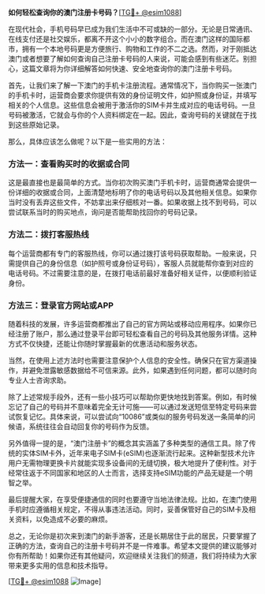 **如何轻松查询你的澳门注册卡号码？**[[TG💪+ @esim1088](https://t.me/s/esim1088)]

在现代社会，手机号码早已成为我们生活中不可或缺的一部分。无论是日常通讯、在线支付还是社交娱乐，都离不开这个小小的数字组合。而在澳门这样的国际都市，拥有一个本地号码更是方便旅行、购物和工作的不二之选。然而，对于刚抵达澳门或者想要了解如何查询自己注册卡号码的人来说，可能会感到有些迷茫。别担心，这篇文章将为你详细解答如何快速、安全地查询你的澳门注册卡号码。

首先，让我们来了解一下澳门的手机卡注册流程。通常情况下，当你购买一张澳门的手机卡时，运营商会要求你提供有效的身份证明文件，如护照或身份证，并填写相关的个人信息。这些信息会被用于激活你的SIM卡并生成对应的电话号码。一旦号码被激活，它就会与你的个人资料绑定在一起。因此，查询号码的关键就在于找到这些原始记录。

那么，具体应该怎么做呢？以下是一些实用的方法：

### 方法一：查看购买时的收据或合同

这是最直接也是最简单的方式。当你初次购买澳门手机卡时，运营商通常会提供一份详细的收据或合同，上面清楚地标明了你的电话号码以及其他相关信息。如果你当时没有丢弃这些文件，不妨拿出来仔细核对一番。如果收据上找不到号码，可以尝试联系当时的购买地点，询问是否能帮助找回你的号码记录。

### 方法二：拨打客服热线

每个运营商都有专门的客服热线，你可以通过拨打该号码获取帮助。一般来说，只需提供自己的身份信息（如护照号或身份证号码），客服人员就能帮你查到对应的电话号码。不过需要注意的是，在拨打电话前最好准备好相关证件，以便顺利验证身份。

### 方法三：登录官方网站或APP

随着科技的发展，许多运营商都推出了自己的官方网站或移动应用程序。如果你已经注册了账户，那么通过登录平台即可轻松查看自己的号码及其他服务详情。这种方式不仅快捷，还能让你随时掌握最新的优惠活动和服务状态。

当然，在使用上述方法时也需要注意保护个人信息的安全性。确保只在官方渠道操作，并避免泄露敏感数据给不可信来源。此外，如果遇到任何问题，都可以随时向专业人士咨询求助。

除了上述常规手段外，还有一些小技巧可以帮助你更快地找到答案。例如，有时候忘记了自己的号码并不意味着完全无计可施——可以通过发送短信至特定号码来尝试恢复记忆。具体来说，可以尝试向“10086”或类似的服务号码发送一条简单的问候语，系统往往会自动回复你的号码作为反馈。

另外值得一提的是，“澳门注册卡”的概念其实涵盖了多种类型的通信工具。除了传统的实体SIM卡外，近年来电子SIM卡(eSIM)也逐渐流行起来。这种新型技术允许用户无需物理更换卡片就能实现多设备间的无缝切换，极大地提升了便利性。对于经常往返于不同国家和地区的人士而言，选择支持eSIM功能的产品无疑是一个明智之举。

最后提醒大家，在享受便捷通信的同时也要遵守当地法律法规。比如，在澳门使用手机时应遵循相关规定，不得从事违法活动。同时，妥善保管好自己的SIM卡及相关资料，以免造成不必要的麻烦。

总之，无论你是初次来到澳门的新手游客，还是长期居住于此的居民，只要掌握了正确的方法，查询自己的注册卡号码并不是一件难事。希望本文提供的建议能够对你有所帮助！如果你还有其他疑问，欢迎继续关注我们的频道，我们将持续为大家带来更多实用的信息和技术指导。

[[TG💪+ @esim1088](https://t.me/s/esim1088) ![Image](https://i.postimg.cc/4NQfJmqS/Snipaste-2025-05-13-00-14-12.png)]